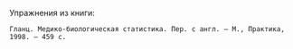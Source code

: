 Упражнения из книги:

`Гланц. Медико-биологическая статистика. Пер. с англ. — М., Практика, 1998. — 459 с.`

